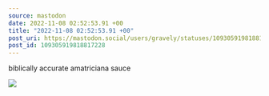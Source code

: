 ```yaml
---
source: mastodon
date: 2022-11-08 02:52:53.91 +00
title: "2022-11-08 02:52:53.91 +00"
post_uri: https://mastodon.social/users/gravely/statuses/109305919818817228
post_id: 109305919818817228
---
```

biblically accurate amatriciana sauce


![](/images/109305919630620195.jpg)

